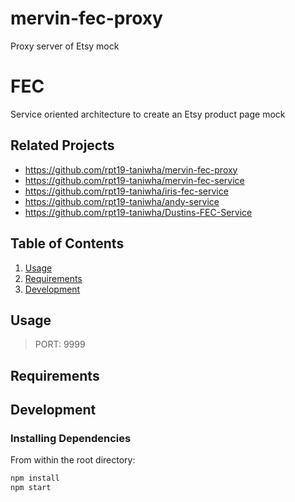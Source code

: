 # mervin-fec-proxy
Proxy server of Etsy mock

# FEC
Service oriented architecture to create an Etsy product page mock

## Related Projects
  - https://github.com/rpt19-taniwha/mervin-fec-proxy
  - https://github.com/rpt19-taniwha/mervin-fec-service
  - https://github.com/rpt19-taniwha/iris-fec-service
  - https://github.com/rpt19-taniwha/andy-service
  - https://github.com/rpt19-taniwha/Dustins-FEC-Service

## Table of Contents

1. [Usage](#Usage)
1. [Requirements](#requirements)
1. [Development](#development)

## Usage

> PORT: 9999

## Requirements

## Development

### Installing Dependencies

From within the root directory:

```sh
npm install
npm start
```